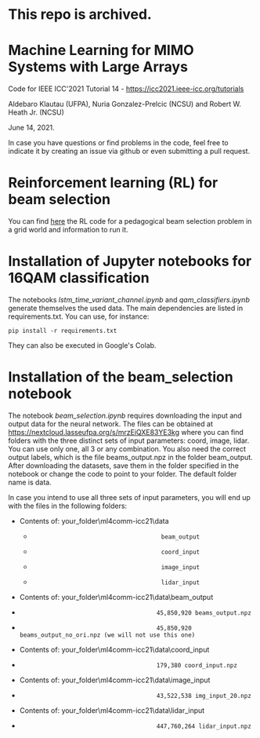 # This repo is archived.

# Machine Learning for MIMO Systems with Large Arrays

Code for IEEE ICC'2021 Tutorial 14 - https://icc2021.ieee-icc.org/tutorials

Aldebaro Klautau (UFPA), Nuria Gonzalez-Prelcic (NCSU) and Robert W. Heath Jr. (NCSU)

June 14, 2021.

In case you have questions or find problems in the code, feel free to indicate it by creating an issue via github or even submitting a pull request.

# Reinforcement learning (RL) for beam selection

You can find [here](https://github.com/lasseufpa/ml4comm-icc21/tree/main/mimo_rl) the RL code for a pedagogical beam selection problem in a grid world and information to run it.

# Installation of Jupyter notebooks for 16QAM classification

The notebooks *lstm_time_variant_channel.ipynb* and *qam_classifiers.ipynb* generate themselves the used data. The main dependencies are listed in requirements.txt. You can use, for instance:

```pip install -r requirements.txt```

They can also be executed in Google's Colab.

# Installation of the beam_selection notebook

The notebook *beam_selection.ipynb* requires downloading the input and output data for the neural network.
The files can be obtained at https://nextcloud.lasseufpa.org/s/mrzEiQXE83YE3kg
where you can find folders with the three distinct sets of input parameters: coord, image, lidar. You can use only one, all 3 or any combination.
You also need the correct output labels, which is the file beams_output.npz in the folder beam_output.
After downloading the datasets, save them in the folder specified in the notebook or change the code to point to your folder. The default folder name is data.

In case you intend to use all three sets of input parameters, you will end up with the files in the following folders:
* Contents of: your_folder\ml4comm-icc21\data
  *                                          beam_output
  *                                          coord_input
  *                                          image_input
  *                                          lidar_input
* Contents of: your_folder\ml4comm-icc21\data\beam_output
 *                                            45,850,920 beams_output.npz  
 *                                            45,850,920 beams_output_no_ori.npz (we will not use this one)
* Contents of: your_folder\ml4comm-icc21\data\coord_input
 *                                            179,380 coord_input.npz
* Contents of: your_folder\ml4comm-icc21\data\image_input
 *                                            43,522,538 img_input_20.npz
* Contents of: your_folder\ml4comm-icc21\data\lidar_input
 *                                            447,760,264 lidar_input.npz

